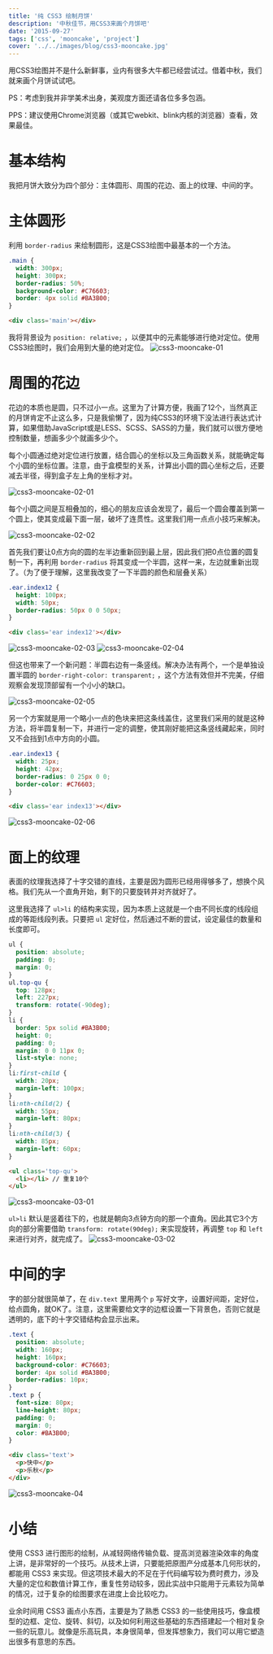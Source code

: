 ```yaml
---
title: '纯 CSS3 绘制月饼'
description: '中秋佳节，用CSS3来画个月饼吧'
date: '2015-09-27'
tags: ['css', 'mooncake', 'project']
cover: '../../images/blog/css3-mooncake.jpg'
---
```


用CSS3绘图并不是什么新鲜事，业内有很多大牛都已经尝试过。借着中秋，我们就来画个月饼试试吧。

PS：考虑到我并非学美术出身，美观度方面还请各位多多包涵。

PPS：建议使用Chrome浏览器（或其它webkit、blink内核的浏览器）查看，效果最佳。

# 基本结构

我把月饼大致分为四个部分：主体圆形、周围的花边、面上的纹理、中间的字。

# 主体圆形

利用 `border-radius` 来绘制圆形，这是CSS3绘图中最基本的一个方法。

```css
.main {
  width: 300px;
  height: 300px;
  border-radius: 50%;
  background-color: #C76603;
  border: 4px solid #BA3B00;
}
```
```html
<div class='main'></div>
```

我将背景设为 `position: relative;` ，以便其中的元素能够进行绝对定位。使用CSS3绘图时，我们会用到大量的绝对定位。
![css3-mooncake-01](../../images/blog/css3-mooncake/01.jpg)

# 周围的花边

花边的本质也是圆，只不过小一点。这里为了计算方便，我画了12个，当然真正的月饼肯定不止这么多，只是我偷懒了，因为纯CSS3的环境下没法进行表达式计算，如果借助JavaScript或是LESS、SCSS、SASS的力量，我们就可以很方便地控制数量，想画多少个就画多少个。

每个小圆通过绝对定位进行放置，结合圆心的坐标以及三角函数关系，就能确定每个小圆的坐标位置。注意，由于盒模型的关系，计算出小圆的圆心坐标之后，还要减去半径，得到盒子左上角的坐标才对。

![css3-mooncake-02-01](../../images/blog/css3-mooncake/02-01.jpg)

每个小圆之间是互相叠加的，细心的朋友应该会发现了，最后一个圆会覆盖到第一个圆上，使其变成最下面一层，破坏了连贯性。这里我们用一点点小技巧来解决。

![css3-mooncake-02-02](../../images/blog/css3-mooncake/02-02.jpg)

首先我们要让0点方向的圆的左半边重新回到最上层，因此我们把0点位置的圆复制一下，再利用 `border-radius` 将其变成一个半圆，这样一来，左边就重新出现了。（为了便于理解，这里我改变了一下半圆的颜色和层叠关系）

```css
.ear.index12 {
  height: 100px;
  width: 50px;
  border-radius: 50px 0 0 50px;
}
```
```html
<div class='ear index12'></div>
```

![css3-mooncake-02-03](../../images/blog/css3-mooncake/02-03.jpg)
![css3-mooncake-02-04](../../images/blog/css3-mooncake/02-04.jpg)

但这也带来了一个新问题：半圆右边有一条竖线。解决办法有两个，一个是单独设置半圆的 `border-right-color: transparent;` ，这个方法有效但并不完美，仔细观察会发现顶部留有一个小小的缺口。

![css3-mooncake-02-05](../../images/blog/css3-mooncake/02-05.jpg)

另一个方案就是用一个略小一点的色块来把这条线盖住，这里我们采用的就是这种方法，将半圆复制一下，并进行一定的调整，使其刚好能把这条竖线藏起来，同时又不会挡到1点中方向的小圆。

```css
.ear.index13 {
  width: 25px;
  height: 42px;
  border-radius: 0 25px 0 0;
  border-color: #C76603;
}
```
```html
<div class='ear index13'></div>
```

![css3-mooncake-02-06](../../images/blog/css3-mooncake/02-06.jpg)

# 面上的纹理

表面的纹理我选择了十字交错的直线，主要是因为圆形已经用得够多了，想换个风格。我们先从一个直角开始，剩下的只要旋转并对齐就好了。

这里我选择了 `ul>li` 的结构来实现，因为本质上这就是一个由不同长度的线段组成的等距线段列表。只要把 `ul` 定好位，然后通过不断的尝试，设定最佳的数量和长度即可。

```css
ul {
  position: absolute;
  padding: 0;
  margin: 0;
}
ul.top-qu {
  top: 128px;
  left: 227px;
  transform: rotate(-90deg);
}
li {
  border: 5px solid #BA3B00;
  height: 0;
  padding: 0;
  margin: 0 0 11px 0;
  list-style: none;
}
li:first-child {
  width: 20px;
  margin-left: 100px;
}
li:nth-child(2) {
  width: 55px;
  margin-left: 80px;
}
li:nth-child(3) {
  width: 85px;
  margin-left: 60px;
}
```
```html
<ul class='top-qu'>
  <li></li> // 重复10个
</ul>

```

![css3-mooncake-03-01](../../images/blog/css3-mooncake/03-01.jpg)

 `ul>li` 默认是竖着往下的，也就是朝向3点钟方向的那一个直角。因此其它3个方向的部分需要借助 `transform: rotate(90deg);` 来实现旋转，再调整 `top` 和 `left` 来进行对齐，就完成了。
![css3-mooncake-03-02](../../images/blog/css3-mooncake/03-02.jpg)

# 中间的字

字的部分就很简单了，在 `div.text` 里用两个 `p` 写好文字，设置好间距，定好位，给点圆角，就OK了。注意，这里需要给文字的边框设置一下背景色，否则它就是透明的，底下的十字交错结构会显示出来。

```css
.text {
  position: absolute;
  width: 160px;
  height: 160px;
  background-color: #C76603;
  border: 4px solid #BA3B00;
  border-radius: 10px;
}
.text p {
  font-size: 80px;
  line-height: 80px;
  padding: 0;
  margin: 0;
  color: #BA3B00;
}
```
```html
<div class='text'>
  <p>快中</p>
  <p>乐秋</p>
</div>
```

![css3-mooncake-04](../../images/blog/css3-mooncake/04.jpg)

# 小结

使用 CSS3 进行图形的绘制，从减轻网络传输负载、提高浏览器渲染效率的角度上讲，是非常好的一个技巧。从技术上讲，只要能把原图产分成基本几何形状的，都能用 CSS3 来实现。但这项技术最大的不足在于代码编写较为费时费力，涉及大量的定位和数值计算工作，重复性劳动较多，因此实战中只能用于元素较为简单的情况，过于复杂的绘图要求在进度上会比较吃力。

业余时间用 CSS3 画点小东西，主要是为了熟悉 CSS3 的一些使用技巧，像盒模型的边框、定位、旋转、斜切，以及如何利用这些基础的东西搭建起一个相对复杂一些的玩意儿。就像是乐高玩具，本身很简单，但发挥想象力，我们可以用它塑造出很多有意思的东西。